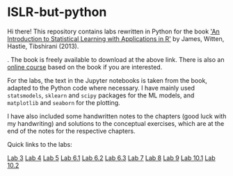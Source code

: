 # ISLR-but-python
Hi there!
This repository contains labs rewritten in Python for the book <A target="_blank" href='https://www.statlearning.com/'>'An Introduction to Statistical Learning with Applications in R'</A> by James, Witten, Hastie, Tibshirani (2013).<P>. The book is freely available to download at the above link. There is also an [online course](https://online.stanford.edu/courses/sohs-ystatslearning-statistical-learning) based on the book if you are interested.

For the labs, the text in the Jupyter notebooks is taken from the book, adapted to the Python code where necessary. I have mainly used `statsmodels`, `sklearn` and `scipy` packages for the ML models, and `matplotlib` and `seaborn` for the plotting.

I have also included some handwritten notes to the chapters (good luck with my handwriting) and solutions to the conceptual exercises, which are at the end of the notes for the respective chapters.

Quick links to the labs:

[Lab 3](labs/Chapter_3_Lab.ipynb)
[Lab 4](labs/Chapter_4_Lab.ipynb)
[Lab 5](labs/Chapter_5_Lab.ipynb)
[Lab 6.1](labs/Chapter_6_Lab_1.ipynb)
[Lab 6.2](labs/Chapter_6_Lab_2.ipynb)
[Lab 6.3](labs/Chapter_6_Lab_3.ipynb)
[Lab 7](labs/Chapter_7_Lab.ipynb)
[Lab 8](labs/Chapter_8_Lab.ipynb)
[Lab 9](labs/Chapter_9_Lab.ipynb)
[Lab 10.1](labs/Chapter_10_Lab_1.ipynb)
[Lab 10.2](labs/Chapter_10_Lab_2.ipynb)

 

